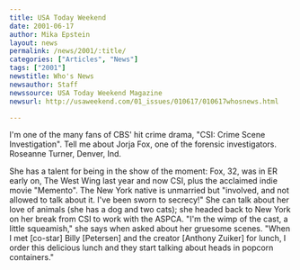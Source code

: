 ```yaml
---
title: USA Today Weekend
date: 2001-06-17
author: Mika Epstein
layout: news
permalink: /news/2001/:title/
categories: ["Articles", "News"]
tags: ["2001"]
newstitle: Who's News  
newsauthor: Staff  
newssource: USA Today Weekend Magazine  
newsurl: http://usaweekend.com/01_issues/010617/010617whosnews.html  

---
```

I'm one of the many fans of CBS' hit crime drama, "CSI: Crime Scene Investigation". Tell me about Jorja Fox, one of the forensic investigators.   
Roseanne Turner, Denver, Ind.

She has a talent for being in the show of the moment: Fox, 32, was in ER early on, The West Wing last year and now CSI, plus the acclaimed indie movie "Memento". The New York native is unmarried but "involved, and not allowed to talk about it. I've been sworn to secrecy!" She can talk about her love of animals (she has a dog and two cats); she headed back to New York on her break from CSI to work with the ASPCA. "I'm the wimp of the cast, a little squeamish," she says when asked about her gruesome scenes. "When I met [co-star] Billy [Petersen] and the creator [Anthony Zuiker] for lunch, I order this delicious lunch and they start talking about heads in popcorn containers."

